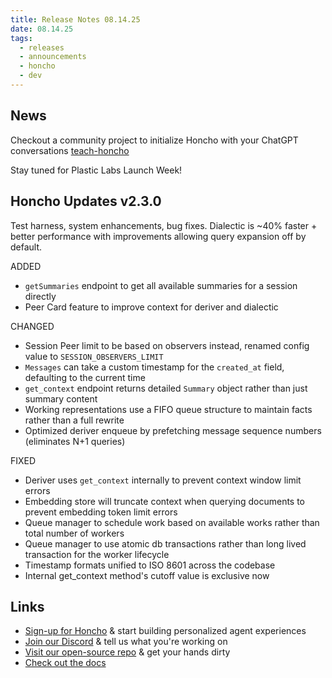 ```yaml
---
title: Release Notes 08.14.25
date: 08.14.25
tags:
  - releases
  - announcements
  - honcho
  - dev
---
```


## News

Checkout a community project to initialize Honcho with your ChatGPT conversations [teach-honcho](https://teach-honcho.brennerspear.com)

Stay tuned for Plastic Labs Launch Week!

## Honcho Updates v2.3.0

Test harness, system enhancements, bug fixes. Dialectic is ~40% faster + better performance with improvements allowing query expansion off by default.

ADDED

- `getSummaries` endpoint to get all available summaries for a session directly
- Peer Card feature to improve context for deriver and dialectic

CHANGED

- Session Peer limit to be based on observers instead, renamed config value to `SESSION_OBSERVERS_LIMIT`
- `Messages` can take a custom timestamp for the `created_at` field, defaulting to the current time
- `get_context` endpoint returns detailed `Summary` object rather than just summary content
- Working representations use a FIFO queue structure to maintain facts rather than a full rewrite
- Optimized deriver enqueue by prefetching message sequence numbers (eliminates N+1 queries)

FIXED

- Deriver uses `get_context` internally to prevent context window limit errors
- Embedding store will truncate context when querying documents to prevent embedding token limit errors
- Queue manager to schedule work based on available works rather than total number of workers
- Queue manager to use atomic db transactions rather than long lived transaction for the worker lifecycle
- Timestamp formats unified to ISO 8601 across the codebase
- Internal get_context method's cutoff value is exclusive now

## Links

- [Sign-up for Honcho](https://app.honcho.dev/) & start building personalized agent experiences
- [Join our Discord](https://discord.gg/honcho) & tell us what you're working on
- [Visit our open-source repo](https://github.com/plastic-labs/honcho) & get your hands dirty
- [Check out the docs](https://docs.honcho.dev)
